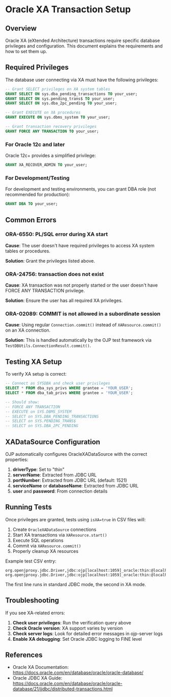 # Oracle XA Transaction Setup

## Overview

Oracle XA (eXtended Architecture) transactions require specific database privileges and configuration. This document explains the requirements and how to set them up.

## Required Privileges

The database user connecting via XA must have the following privileges:

```sql
-- Grant SELECT privileges on XA system tables
GRANT SELECT ON sys.dba_pending_transactions TO your_user;
GRANT SELECT ON sys.pending_trans$ TO your_user;
GRANT SELECT ON sys.dba_2pc_pending TO your_user;

-- Grant EXECUTE on XA procedures
GRANT EXECUTE ON sys.dbms_system TO your_user;

-- Grant transaction recovery privileges
GRANT FORCE ANY TRANSACTION TO your_user;
```

### For Oracle 12c and later

Oracle 12c+ provides a simplified privilege:

```sql
GRANT XA_RECOVER_ADMIN TO your_user;
```

### For Development/Testing

For development and testing environments, you can grant DBA role (not recommended for production):

```sql
GRANT DBA TO your_user;
```

## Common Errors

### ORA-6550: PL/SQL error during XA start

**Cause**: The user doesn't have required privileges to access XA system tables or procedures.

**Solution**: Grant the privileges listed above.

### ORA-24756: transaction does not exist

**Cause**: XA transaction was not properly started or the user doesn't have FORCE ANY TRANSACTION privilege.

**Solution**: Ensure the user has all required XA privileges.

### ORA-02089: COMMIT is not allowed in a subordinate session

**Cause**: Using regular `Connection.commit()` instead of `XAResource.commit()` on an XA connection.

**Solution**: This is handled automatically by the OJP test framework via `TestDBUtils.ConnectionResult.commit()`.

## Testing XA Setup

To verify XA setup is correct:

```sql
-- Connect as SYSDBA and check user privileges
SELECT * FROM dba_sys_privs WHERE grantee = 'YOUR_USER';
SELECT * FROM dba_tab_privs WHERE grantee = 'YOUR_USER';

-- Should show:
-- FORCE ANY TRANSACTION
-- EXECUTE on SYS.DBMS_SYSTEM
-- SELECT on SYS.DBA_PENDING_TRANSACTIONS
-- SELECT on SYS.PENDING_TRANS$
-- SELECT on SYS.DBA_2PC_PENDING
```

## XADataSource Configuration

OJP automatically configures OracleXADataSource with the correct properties:

1. **driverType**: Set to "thin"
2. **serverName**: Extracted from JDBC URL
3. **portNumber**: Extracted from JDBC URL (default: 1521)
4. **serviceName** or **databaseName**: Extracted from JDBC URL
5. **user** and **password**: From connection details

## Running Tests

Once privileges are granted, tests using `isXA=true` in CSV files will:

1. Create `OracleXADataSource` connections
2. Start XA transactions via `XAResource.start()`
3. Execute SQL operations
4. Commit via `XAResource.commit()`
5. Properly cleanup XA resources

Example test CSV entry:
```csv
org.openjproxy.jdbc.Driver,jdbc:ojp[localhost:1059]_oracle:thin:@localhost:1521/XEPDB1,testuser,testpass,false
org.openjproxy.jdbc.Driver,jdbc:ojp[localhost:1059]_oracle:thin:@localhost:1521/XEPDB1,testuser,testpass,true
```

The first line runs in standard JDBC mode, the second in XA mode.

## Troubleshooting

If you see XA-related errors:

1. **Check user privileges**: Run the verification query above
2. **Check Oracle version**: XA support varies by version
3. **Check server logs**: Look for detailed error messages in ojp-server logs
4. **Enable XA debugging**: Set Oracle JDBC logging to FINE level

## References

- Oracle XA Documentation: https://docs.oracle.com/en/database/oracle/oracle-database/
- Oracle JDBC XA Guide: https://docs.oracle.com/en/database/oracle/oracle-database/21/jjdbc/distributed-transactions.html
